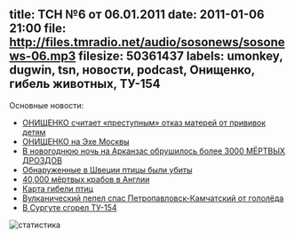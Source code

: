 title: ТСН №6 от 06.01.2011
date: 2011-01-06 21:00
file: http://files.tmradio.net/audio/sosonews/sosonews-06.mp3
filesize: 50361437
labels: umonkey, dugwin, tsn, новости, podcast, Онищенко, гибель животных, ТУ-154
---
Основные новости:

<ul>
<li><a href="http://www.rian.ru/society/20110104/317613327.html">ОНИЩЕНКО считает «преступным» отказ матерей от прививок детям</a></li>
<li><a href="http://www.echo.msk.ru/programs/exit/739043-echo/">ОНИЩЕНКО на Эхе Москвы</a></li>
<li><a href="http://www.bbc.co.uk/russian/life/2011/01/110103_birds_mistery_solved.shtml">В новогоднюю ночь на Арканзас обрушилось более 3000 МЁРТВЫХ ДРОЗДОВ</a></li>
<li><a href="http://eco.rian.ru/danger/20110106/318051079.html">Обнаруженные в Швеции птицы были убиты</a></li>
<li><a href="http://www.allvoices.com/contributed-news/7798088-unsolved-mystery-40000-dead-devil-crabs-seen-on-british-beach">40,000 мёртвых крабов в Англии</a></li>
<li><a href="http://image-host.ru/out.php/i5256_MassAnimalDeathsbig.jpg">Карта гибели птиц</a></li>
<li><a href="http://www.rosbalt.ru/2011/01/02/806660.html">Вулканический пепел спас Петропавловск-Камчатский от гололёда</a></li>
<li><a href="http://rian.ru/incidents/20110101/316269490.html">В Сургуте сгорел ТУ-154</a></li>
</ul>

![статистика](http://files.tmradio.net/audio/sosonews/sosonews-06.png)
